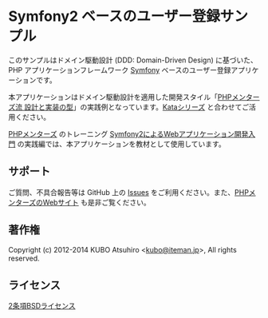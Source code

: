 # Symfony2 ベースのユーザー登録サンプル

このサンプルはドメイン駆動設計 (DDD: Domain-Driven Design) に基づいた、PHP アプリケーションフレームワーク [Symfony](http://symfony.com/) ベースのユーザー登録アプリケーションです。

本アプリケーションはドメイン駆動設計を適用した開発スタイル「[PHPメンターズ流 設計と実装の型](http://phpmentors.jp/post/38871698851/kata-0-php)」の実践例となっています。[Kataシリーズ](http://phpmentors.jp/tagged/kata) と合わせてご活用ください。

[PHPメンターズ](http://phpmentors.jp/) のトレーニング [Symfony2によるWebアプリケーション開発入門](http://phpmentors.jp/training#symfony2) の実践編では、本アプリケーションを教材として使用しています。

## サポート

ご質問、不具合報告等は GitHub 上の [Issues](https://github.com/phpmentors-jp/phpmentors-training-example-symfony) をご利用ください。また、[PHPメンターズのWebサイト](http://phpmentors.jp/) も是非ご覧ください。

## 著作権

Copyright (c) 2012-2014 KUBO Atsuhiro &lt;kubo@iteman.jp&gt;, All rights reserved.

## ライセンス

[2条項BSDライセンス](http://opensource.org/licenses/BSD-2-Clause)